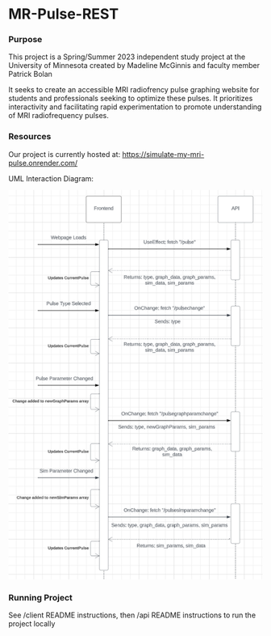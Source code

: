# MR-Pulse-REST

### Purpose

This project is a Spring/Summer 2023 independent study project at the University of Minnesota created by Madeline McGinnis and faculty member Patrick Bolan

It seeks to create an accessible MRI radiofrency pulse graphing website for students and professionals seeking to optimize these pulses. It prioritizes interactivity and facilitating rapid experimentation to promote understanding of MRI radiofrequency pulses.

### Resources

Our project is currently hosted at: https://simulate-my-mri-pulse.onrender.com/

UML Interaction Diagram:

![UMLDiagram](client/public/UMLDiagram.png)  


### Running Project

See /client README instructions, then /api README instructions to run the project locally
